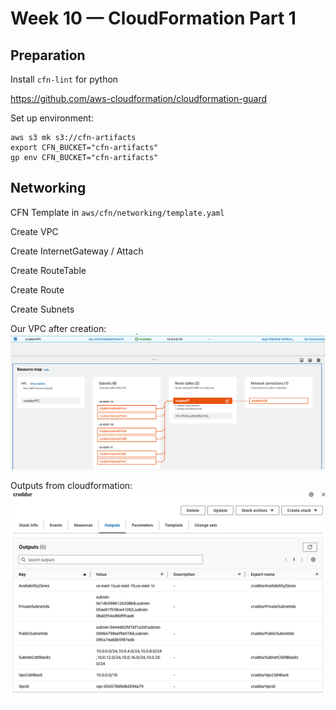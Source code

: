 # Week 10 — CloudFormation Part 1

## Preparation

Install `cfn-lint` for python

https://github.com/aws-cloudformation/cloudformation-guard

Set up environment:

```
aws s3 mk s3://cfn-artifacts
export CFN_BUCKET="cfn-artifacts"
gp env CFN_BUCKET="cfn-artifacts"
```

## Networking

CFN Template in `aws/cfn/networking/template.yaml`

Create VPC

Create InternetGateway / Attach

Create RouteTable

Create Route

Create Subnets

Our VPC after creation:
![](assets/wk10/cruddur-vpc.png)

Outputs from cloudformation:
![](assets/wk10/cfn-net-output.png)
